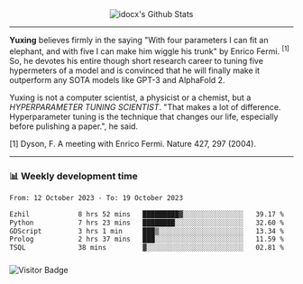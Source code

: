 <div align="center">
    <img align="center" src="https://github-readme-stats.vercel.app/api?username=idocx&show_icons=true&count_private=true&hide_border=true" alt="idocx's Github Stats"></img>
</div>

---

**Yuxing** believes firmly in the saying "With four parameters I can fit an elephant, and with five I can make him wiggle his trunk" by Enrico Fermi. <sup>[1]</sup> So, he devotes his entire though short research career to tuning five hypermeters of a model and is convinced that he will finally make it outperform any SOTA models like GPT-3 and AlphaFold 2.

Yuxing is not a computer scientist, a physicist or a chemist, but a *HYPERPARAMETER TUNING SCIENTIST*. "That makes a lot of difference. Hyperparameter tuning is the technique that changes our life, especially before pulishing a paper.", he said.

[1] Dyson, F. A meeting with Enrico Fermi. Nature 427, 297 (2004).


---

### 📊 Weekly development time
<!--START_SECTION:waka-->

```txt
From: 12 October 2023 - To: 19 October 2023

Ezhil            8 hrs 52 mins   █████████▓░░░░░░░░░░░░░░░   39.17 %
Python           7 hrs 23 mins   ████████░░░░░░░░░░░░░░░░░   32.60 %
GDScript         3 hrs 1 min     ███▒░░░░░░░░░░░░░░░░░░░░░   13.34 %
Prolog           2 hrs 37 mins   ███░░░░░░░░░░░░░░░░░░░░░░   11.59 %
TSQL             38 mins         ▓░░░░░░░░░░░░░░░░░░░░░░░░   02.81 %
```

<!--END_SECTION:waka-->

### 

![Visitor Badge](https://visitor-badge.laobi.icu/badge?page_id=idocx.idocx)